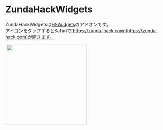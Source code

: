 # ZundaHackWidgets
ZundaHackWidgetsは[HSWidgets](https://dgh0st.github.io/Files/?p=com.dgh0st.hswidgets)のアドオンです。<br>
アイコンをタップするとSafariで[https://zunda-hack.com](https://zunda-hack.com)が開きます。

<img autoplay muted controls><source src="https://github.com/zunda-pixel/ZundaHackWidgets/blob/master/fullsizeoutput_fd6.mov?raw=true"></video>
<img src="https://raw.githubusercontent.com/zunda-pixel/ZundaHackWidgets/master/sceen.gif" width="250">
